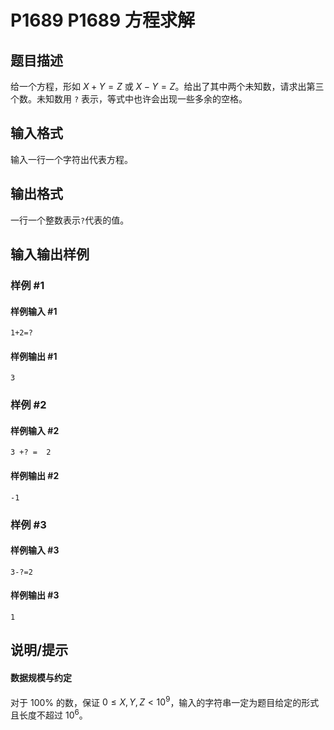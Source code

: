 # P1689 P1689 方程求解

## 题目描述

给一个方程，形如 $X+Y=Z$ 或 $X-Y=Z$。给出了其中两个未知数，请求出第三个数。未知数用 `?` 表示，等式中也许会出现一些多余的空格。

## 输入格式

输入一行一个字符出代表方程。

## 输出格式

一行一个整数表示`?`代表的值。

## 输入输出样例

### 样例 #1

#### 样例输入 #1

```
1+2=?
```

#### 样例输出 #1

```
3
```

### 样例 #2

#### 样例输入 #2

```
3 +? =  2
```

#### 样例输出 #2

```
-1
```

### 样例 #3

#### 样例输入 #3

```
3-?=2
```

#### 样例输出 #3

```
1
```

## 说明/提示

#### 数据规模与约定

对于 $100\%$ 的数，保证 $0\le X,Y,Z\lt10^9$，输入的字符串一定为题目给定的形式且长度不超过 $10^6$。
